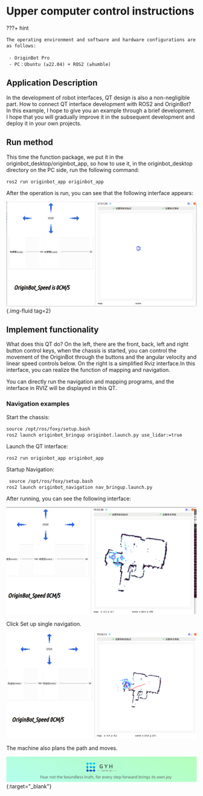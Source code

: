 # **Upper computer control instructions**

???+ hint


	The operating environment and software and hardware configurations are as follows:
	
	 - OriginBot Pro
	 - PC：Ubuntu (≥22.04) + ROS2 (≥humble)




## **Application Description**

 In the development of robot interfaces, QT design is also a non-negligible part. How to connect QT interface development with ROS2 and OriginBot? In this example, I hope to give you an example through a brief development. I hope that you will gradually improve it in the subsequent development and deploy it in your own projects.



## **Run method**

  This time the function package, we put it in the originbot_desktop/originbot_app, so how to use it, in the originbot_desktop directory on the PC side, run the following command:

```
ros2 run originbot_app originbot_app
```

After the operation is run, you can see that the following interface appears:

![Qt1](../../assets/img/hmi/hmi.jpg){.img-fluid tag=2}



## **Implement functionality**

What does this QT do? On the left, there are the front, back, left and right button control keys, when the chassis is started, you can control the movement of the OriginBot through the buttons and the angular velocity and linear speed controls below. On the right is a simplified Rviz interface.In this interface, you can realize the function of mapping and navigation.

You can directly run the navigation and mapping programs, and the interface in RVIZ will be displayed in this QT.

### **Navigation examples**

Start the chassis:

```
source /opt/ros/foxy/setup.bash
ros2 launch originbot_bringup originbot.launch.py use_lidar:=true
```

Launch the QT interface:

```
ros2 run originbot_app originbot_app
```

Startup Navigation:

```
 source /opt/ros/foxy/setup.bash
ros2 launch originbot_navigation nav_bringup.launch.py
```

After running, you can see the following interface:

![demo1](../../assets/img/hmi/demo1.png)

Click Set up single navigation.

![demo2](../../assets/img/hmi/demo2.png)

The machine also plans the path and moves.

[![图片1](../../assets/img/footer_en.png)](https://www.guyuehome.com/){:target="_blank"}